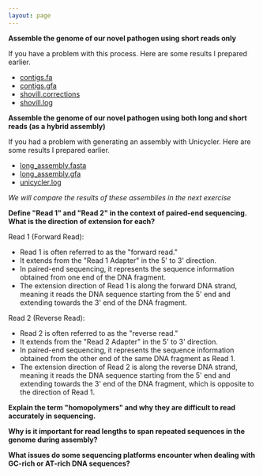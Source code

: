 ```yaml
---
layout: page
---
```



**Assemble the genome of our novel pathogen using short reads only** 

If you have a problem with this process. Here are some results I prepared earlier. 

* [contigs.fa](/seq-analysis/contigs.fa)
* [contigs.gfa](/seq-analysis/contigs.gfa)
* [shovill.corrections](/seq-analysis/shovill.corrections)
* [shovill.log](/seq-analysis/shovill.log)


**Assemble the genome of  our novel pathogen using both long and short reads (as a hybrid assembly)**

If you had a problem with generating an assembly with Unicycler. Here are some results I prepared earlier. 

* [long_assembly.fasta](/seq-analysis/long_assembly.fasta)
* [long_assembly.gfa](/seq-analysis/long_assembly.gfa)
* [unicycler.log](/seq-analysis/unicycler.log)



_We will compare the results of these assemblies in the next exercise_

**Define "Read 1" and "Read 2" in the context of paired-end sequencing. What is the direction of extension for each?**

Read 1 (Forward Read):

* Read 1 is often referred to as the "forward read."
* It extends from the "Read 1 Adapter" in the 5' to 3' direction.
* In paired-end sequencing, it represents the sequence information obtained from one end of the DNA fragment.
* The extension direction of Read 1 is along the forward DNA strand, meaning it reads the DNA sequence starting from the 5' end and extending towards the 3' end of the DNA fragment.

Read 2 (Reverse Read):

* Read 2 is often referred to as the "reverse read."
* It extends from the "Read 2 Adapter" in the 5' to 3' direction.
* In paired-end sequencing, it represents the sequence information obtained from the other end of the same DNA fragment as Read 1.
* The extension direction of Read 2 is along the reverse DNA strand, meaning it reads the DNA sequence starting from the 5' end and extending towards the 3' end of the DNA fragment, which is opposite to the direction of Read 1.

**Explain the term "homopolymers" and why they are difficult to read accurately in sequencing.**

**Why is it important for read lengths to span repeated sequences in the genome during assembly?**

**What issues do some sequencing platforms encounter when dealing with GC-rich or AT-rich DNA sequences?**